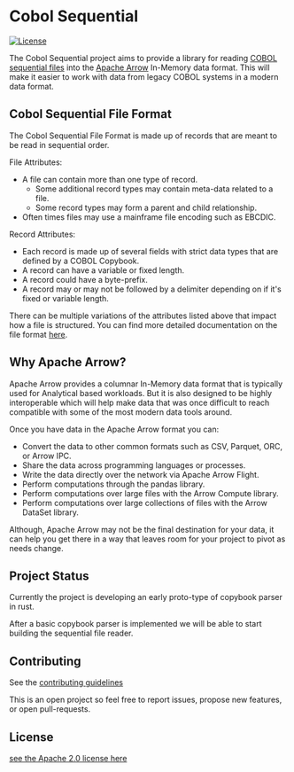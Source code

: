 # Cobol Sequential

[![License](https://img.shields.io/badge/License-Apache_2.0-blue.svg)](LICENSE)

The Cobol Sequential project aims to provide a library for reading
[COBOL sequential files](https://www.tutorialspoint.com/cobol/cobol_file_organization.htm)
into the [Apache Arrow](https://github.com/apache/arrow) In-Memory data format. This will
make it easier to work with data from legacy COBOL systems in a modern data format.

## Cobol Sequential File Format

The Cobol Sequential File Format is made up of records that are meant to be read in sequential
order.

File Attributes:

- A file can contain more than one type of record.
  - Some additional record types may contain meta-data related to a file.
  - Some record types may form a parent and child relationship.
- Often times files may use a mainframe file encoding such as EBCDIC.

Record Attributes:

- Each record is made up of several fields with strict data types
 that are defined by a COBOL Copybook.
- A record can have a variable or fixed length.
- A record could have a byte-prefix.
- A record may or may not be followed by a delimiter depending on if it's fixed or variable length.

There can be multiple variations of the attributes listed above that impact how a file is
structured. You can find more detailed documentation on the file format [here](docs/file-format/README.md).

## Why Apache Arrow?

Apache Arrow provides a columnar In-Memory data format that is typically used for Analytical based
workloads. But it is also designed to be highly interoperable which will help make data that was
once difficult to reach compatible with some of the most modern data tools around.

Once you have data in the Apache Arrow format you can:

- Convert the data to other common formats such as CSV, Parquet, ORC, or Arrow IPC.
- Share the data across programming languages or processes.
- Write the data directly over the network via Apache Arrow Flight.
- Perform computations through the pandas library.
- Perform computations over large files with the Arrow Compute library.
- Perform computations over large collections of files with the Arrow DataSet library.

Although, Apache Arrow may not be the final destination for your data, it can help you get there
in a way that leaves room for your project to pivot as needs change.

## Project Status

Currently the project is developing an early proto-type of copybook parser in rust.

After a basic copybook parser is implemented we will be able to start building the sequential
file reader.

## Contributing

See the [contributing guidelines](CONTRIBUTING.md)

This is an open project so feel free to report issues, propose new features, or open
pull-requests.

## License

[see the Apache 2.0 license here](LICENSE)
